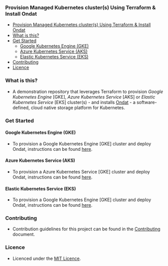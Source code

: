 ### Provision Managed Kubernetes cluster(s) Using Terraform & Install Ondat

- [Provision Managed Kubernetes cluster(s) Using Terraform & Install Ondat](#provision-managed-kubernetes-clusters-using-terraform--install-ondat)
- [What is this?](#what-is-this)
- [Get Started](#get-started)
  - [Google Kubernetes Engine (GKE)](#google-kubernetes-engine-gke)
  - [Azure Kubernetes Service (AKS)](#azure-kubernetes-service-aks)
  - [Elastic Kubernetes Service (EKS)](#elastic-kubernetes-service-eks)
- [Contributing](#contributing)
- [Licence](#licence)

### What is this?

* A demonstration repository that leverages Terraform to provision *Google Kubernetes Engine* [GKE], *Azure Kubernetes Service* [AKS] or *Elastic Kubernetes Service* [EKS] cluster(s) - and installs [Ondat](https://www.ondat.io/) - a software-defined, cloud native storage platform for Kubernetes.

### Get Started

#### Google Kubernetes Engine (GKE)

* To provision a Google Kubernetes Engine [GKE] cluster and deploy Ondat, instructions can be found [here](./gke/README.md).

#### Azure Kubernetes Service (AKS)

* To provision a Azure Kubernetes Service [GKE] cluster and deploy Ondat, instructions can be found [here](./aks/README.md).

#### Elastic Kubernetes Service (EKS)

* To provision a Google Kubernetes Engine [GKE] cluster and deploy Ondat, instructions can be found [here](https://github.com/chris-milsted/sa-demo-ondat/blob/main/Demo-Building.md).

### Contributing

* Contribution guidelines for this project can be found in the [Contributing](./CONTRIBUTING.md) document.

### Licence

* Licenced under the [MIT Licence](./LICENSE).